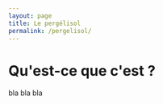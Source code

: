 ```yaml
---
layout: page
title: Le pergélisol
permalink: /pergelisol/
---
```


# Qu'est-ce que c'est ?

bla bla bla